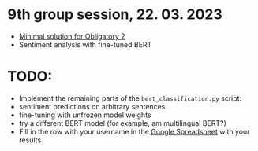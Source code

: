 # 9th group session, 22. 03. 2023

- [Minimal solution for Obligatory 2](https://github.uio.no/in5550/2023/tree/main/obligatories/2/minimal_solution)
- Sentiment analysis with fine-tuned BERT


# TODO:
- Implement the remaining parts of the `bert_classification.py` script:
- sentiment predictions on arbitrary sentences
- fine-tuning with unfrozen model weights
- try a different BERT model (for example, am multilingual BERT?)
- Fill in the row with your username in the [Google Spreadsheet](https://docs.google.com/spreadsheets/d/1fU1Lzc2YlfjlwHcf_pxZu6-vQPNmRzTVFaI3rmu8wL8/edit?usp=sharing) with your results
